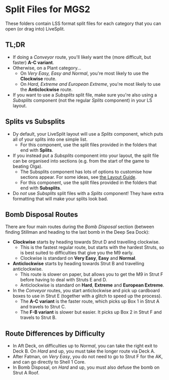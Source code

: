 # Split Files for MGS2
These folders contain LSS format split files for each category that you can open (or drag into) LiveSplit.

## TL;DR
* If doing a *Conveyor* route, you'll likely want the (more difficult, but faster) **A-C variant**.
* Otherwise, on a Plant category...
  * On *Very Easy, Easy and Normal*, you're most likely to use the **Clockwise** route.
  * On *Hard, Extreme and European Extreme*, you're most likely to use the **Anticlockwise** route.
* If you want to use a *Subsplits* split file, make sure you're also using a *Subsplits* component (not the regular *Splits* component) in your LS layout.

## Splits vs Subsplits
* Dy default, your LiveSplit layout will use a *Splits* component, which puts all of your splits into one simple list.
  * For this component, use the split files provided in the folders that end with **Splits**.
* If you instead put a *Subsplits* component into your layout, the split file can be organised into sections (e.g. from the start of the game to beating Olga).
  * The Subsplits component has lots of options to customise how sections appear. For some ideas, see [the Layout Guide](/LayoutGuide.md).
  * For this component, use the split files provided in the folders that end with **Subsplits**.
* Do *not* use *Subsplits* split files with a *Splits* component! They have extra formatting that will make your splits look bad.

## Bomb Disposal Routes
There are four main routes during the *Bomb Disposal* section (between finding Stillman and heading to the last bomb in the Deep Sea Dock):
* **Clockwise** starts by heading towards Strut D and travelling clockwise.
  * This is the fastest regular route, but starts with the hardest Struts, so is best suited to difficulties that give you the M9 early.
  * Clockwise is standard on **Very Easy**, **Easy** and **Normal**.
* **Anticlockwise** starts by heading towards Strut B and travelling anticlockwise.
  * This route is slower on paper, but allows you to get the M9 in Strut F before having to deal with Struts E and D.
  * Anticlockwise is standard on **Hard**, **Extreme** and **European Extreme**.
* In the *Conveyor* routes, you start anticlockwise and pick up cardboard boxes to use in Strut E (together with a glitch to speed up the process).
  * The **A-C variant** is the faster route, which picks up Box 1 in Strut A and travels to Strut C.
  * The **F-B variant** is slower but easier. It picks up Box 2 in Strut F and travels to Strut B.

## Route Differences by Difficulty
* In Aft Deck, on difficulties up to *Normal*, you can take the right exit to Deck B. On *Hard* and up, you must take the longer route via Deck A.
* After Fatman, on *Very Easy*, you do not need to go to Strut F for the AK, and can go directly to Shell 1 Core.
* In Bomb Disposal, on *Hard* and up, you must also defuse the bomb on Strut A Roof.

